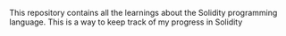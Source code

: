 This repository contains all the learnings about the Solidity programming language. This is a way to keep track of my progress in Solidity
